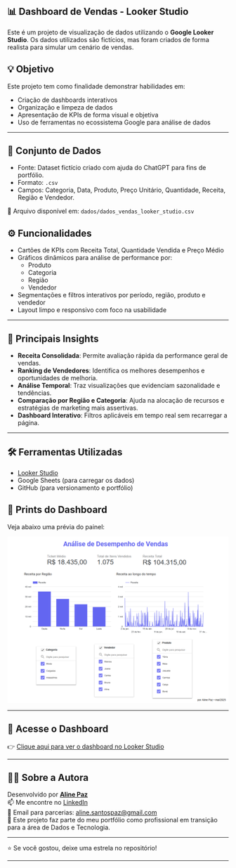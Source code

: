 ## 📊 Dashboard de Vendas - Looker Studio

Este é um projeto de visualização de dados utilizando o **Google Looker Studio**. Os dados utilizados são fictícios, mas foram criados de forma realista para simular um cenário de vendas.

## 💡 Objetivo

Este projeto tem como finalidade demonstrar habilidades em:

- Criação de dashboards interativos
- Organização e limpeza de dados
- Apresentação de KPIs de forma visual e objetiva
- Uso de ferramentas no ecossistema Google para análise de dados

---

## 🧾 Conjunto de Dados

- Fonte: Dataset fictício criado com ajuda do ChatGPT para fins de portfólio.
- Formato: `.csv`
- Campos: Categoria, Data, Produto, Preço Unitário, Quantidade, Receita, Região e Vendedor.

📁 Arquivo disponível em: `dados/dados_vendas_looker_studio.csv`

## ⚙️ Funcionalidades

- Cartões de KPIs com Receita Total, Quantidade Vendida e Preço Médio
- Gráficos dinâmicos para análise de performance por:
  - Produto
  - Categoria
  - Região
  - Vendedor
- Segmentações e filtros interativos por período, região, produto e vendedor
- Layout limpo e responsivo com foco na usabilidade

---

## 📌 Principais Insights

- **Receita Consolidada**: Permite avaliação rápida da performance geral de vendas.
- **Ranking de Vendedores**: Identifica os melhores desempenhos e oportunidades de melhoria.
- **Análise Temporal**: Traz visualizações que evidenciam sazonalidade e tendências.
- **Comparação por Região e Categoria**: Ajuda na alocação de recursos e estratégias de marketing mais assertivas.
- **Dashboard Interativo**: Filtros aplicáveis em tempo real sem recarregar a página.

---

## 🛠️ Ferramentas Utilizadas

- [Looker Studio](https://lookerstudio.google.com/)
- Google Sheets (para carregar os dados)
- GitHub (para versionamento e portfólio)

## 📸 Prints do Dashboard

Veja abaixo uma prévia do painel:

![Dashboard Looker](image/analise_desempenho_vendas.png)

---

## 🔗 Acesse o Dashboard

👉 [Clique aqui para ver o dashboard no Looker Studio](https://lookerstudio.google.com/reporting/6226c9a5-d681-4a7e-baca-9f83d04900ff)

---

## 👩‍💻 Sobre a Autora

Desenvolvido por **[Aline Paz](https://github.com/alinepax)**  
📫 Me encontre no [LinkedIn](https://www.linkedin.com/in/alinedapaz/)  
📧 Email para parcerias: aline.santospaz@gmail.com  
🎯 Este projeto faz parte do meu portfólio como profissional em transição para a área de Dados e Tecnologia.

---

⭐ Se você gostou, deixe uma estrela no repositório!

---
